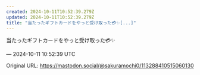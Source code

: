 ```yaml
---
created: 2024-10-11T10:52:39.279Z
updated: 2024-10-11T10:52:39.279Z
title: "当たったギフトカードをやっと受け取った💳️✨️[...]"
---
```


<p>当たったギフトカードをやっと受け取った💳️✨️</p>

&mdash; 2024-10-11 10:52:39 UTC

Original URL: https://mastodon.social/@sakuramochi0/113288410515060130
